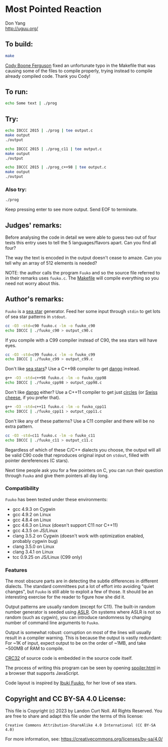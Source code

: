 # Most Pointed Reaction

Don Yang   
<http://uguu.org/>  

## To build:

```sh
make
```

[Cody Boone Ferguson](/winners.html#Cody_Boone_Ferguson) fixed an unfortunate
typo in the Makefile that was causing some of the files to compile properly,
trying instead to compile already compiled code. Thank you Cody!

## To run:

```sh
echo Some text | ./prog 
```

## Try:

```sh
echo IOCCC 2015 | ./prog | tee output.c
make output
./output

echo IOCCC 2015 | ./prog_c11 | tee output.c
make output
./output

echo IOCCC 2015 | ./prog_c++98 | tee output.c
make output
./output
```

### Also try:

```sh
./prog

```

Keep pressing enter to see more output. Send EOF to terminate.


## Judges' remarks:

Before analysing the code in detail we were able to guess two out of four tests
this entry uses to tell the 5 languages/flavors apart. Can you find all four?

The way the text is encoded in the output doesn't cease to amaze. Can you tell
why an array of 512 elements is needed?

NOTE: the author calls the program `Fuuko` and so the source file referred to in
their remarks uses `fuuko.c`. The [Makefile](Makefile) will compile everything
so you need not worry about this.

## Author's remarks:

`Fuuko` is a [sea star](https://en.wikipedia.org/wiki/Starfish) generator.  Feed
her some input through `stdin` to get lots of sea star patterns in `stdout`.

```sh
cc -O3 -std=c90 fuuko.c -lm -o fuuko_c90
echo IOCCC | ./fuuko_c90 > output_c90.c
```

If you compile with a C99 compiler instead of C90, the sea stars will
have eyes.

```sh
cc -O3 -std=c99 fuuko.c -lm -o fuuko_c99
echo IOCCC | ./fuuko_c99 > output_c99.c
```

Don't like [sea stars](https://en.wikipedia.org/wiki/Starfish)?  Use a C++98
compiler to get [dango](https://en.wikipedia.org/wiki/Dango) instead.

```sh
g++ -O3 -std=c++98 fuuko.c -lm -o fuuko_cpp98
echo IOCCC | ./fuuko_cpp98 > output_cpp98.c
```

Don't like [dango](https://en.wikipedia.org/wiki/Dango) either?  Use a C++11
compiler to get just [circles](https://en.wikipedia.org/wiki/Circle) (or [Swiss
cheese](https://en.wikipedia.org/wiki/Swiss_cheeses_and_dairy_products), if you
prefer that).

```sh
g++ -O3 -std=c++11 fuuko.c -lm -o fuuko_cpp11
echo IOCCC | ./fuuko_cpp11 > output_cpp11.c
```

Don't like any of these patterns?  Use a C11 compiler and there will be
no extra pattern.

```sh
cc -O3 -std=c11 fuuko.c -lm -o fuuko_c11
echo IOCCC | ./fuuko_c11 > output_c11.c
```

Regardless of which of these C/C++ dialects you choose, the output
will all be valid C90 code that reproduces original input on `stdout`,
filled with pointer dereferences (C stars).

Next time people ask you for a few pointers on C, you can run their
question through `Fuuko` and give them pointers all day long.

### Compatibility

`Fuuko` has been tested under these environments:

- gcc 4.9.3 on Cygwin
- gcc 4.9.2 on Linux
- gcc 4.8.4 on Linux
- gcc 4.6.3 on Linux (doesn't support C11 nor C++11)
- gcc 4.3.5 on JS/Linux
- clang 3.5.2 on Cygwin (doesn't work with optimization enabled,
  probably cygwin bug)
- clang 3.5.0 on Linux
- clang 3.4.1 on Linux
- tcc 0.9.25 on JS/Linux (C99 only)

### Features

The most obscure parts are in detecting the subtle differences in
different dialects.  The standard committees put a lot of effort into
avoiding "quiet changes", but `Fuuko` is still able to exploit a few of
those.  It should be an interesting exercise for the reader to figure
how she did it.

Output patterns are usually random (except for C11).  The built-in random number
generator is seeded using
[ASLR](https://en.wikipedia.org/wiki/Address_space_layout_randomization).  On
systems where ASLR is not so random (such as cygwin), you can introduce
randomness by changing number of command line arguments to `Fuuko`.

Output is somewhat robust: corruption on most of the lines will
usually result in a compiler warning.  This is because the output is
vastly redundant: For ~1K of input, expect output to be on the order
of ~1MB, and take ~500MB of RAM to compile.

[CRC32](https://en.wikipedia.org/wiki/Computation_of_cyclic_redundancy_checks#CRC-32_algorithm)
of source code is embedded in the source code itself.

The process of writing this program can be seen by opening
[spoiler.html](spoiler.html) in a browser that supports JavaScript.

Code layout is inspired by [Ibuki
Fuuko](https://clannad.fandom.com/wiki/Fuko_Ibuki), for her love of sea stars.

## Copyright and CC BY-SA 4.0 License:

This file is Copyright (c) 2023 by Landon Curt Noll.  All Rights Reserved.
You are free to share and adapt this file under the terms of this license:

    Creative Commons Attribution-ShareAlike 4.0 International (CC BY-SA 4.0)

For more information, see: https://creativecommons.org/licenses/by-sa/4.0/
